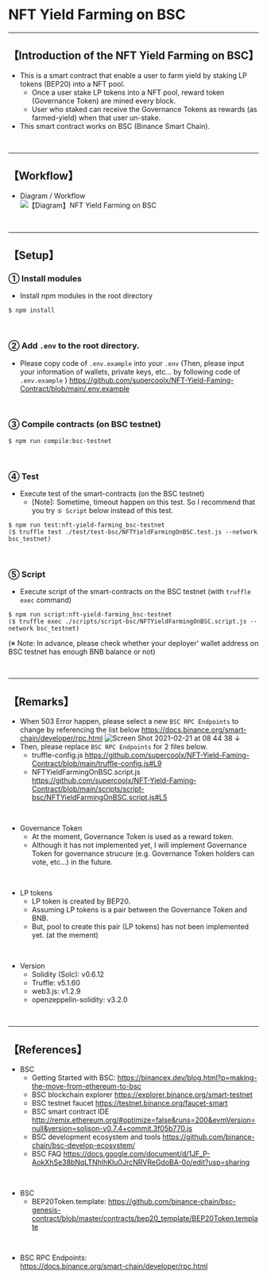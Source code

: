 # NFT Yield Farming on BSC

***
## 【Introduction of the NFT Yield Farming on BSC】
- This is a smart contract that enable a user to farm yield by staking LP tokens (BEP20) into a NFT pool.
  - Once a user stake LP tokens into a NFT pool, reward token (Governance Token) are mined every block.
  - User who staked can receive the Governance Tokens as rewards (as farmed-yield) when that user un-stake.
- This smart contract works on BSC (Binance Smart Chain).

&nbsp;

***

## 【Workflow】
- Diagram / Workflow  
![【Diagram】NFT Yield Farming on BSC](https://user-images.githubusercontent.com/19357502/108629603-1888a900-74a4-11eb-9337-581f757d7b4c.jpg)

&nbsp;

***

## 【Setup】
### ① Install modules
- Install npm modules in the root directory
```
$ npm install
```

<br>

### ② Add `.env` to the root directory.
- Please copy code of `.env.example` into your `.env` 
  (Then, please input your information of wallets, private keys, etc... by following code of `.env.example` )
https://github.com/supercoolx/NFT-Yield-Faming-Contract/blob/main/.env.example  

<br>

### ③ Compile contracts (on BSC testnet)
```
$ npm run compile:bsc-testnet
```

<br>

### ④ Test
- Execute test of the smart-contracts (on the BSC testnet)
  - [Note]: Sometime, timeout happen on this test. So I recommend that you try `⑤ Script` below instead of this test.   
```
$ npm run test:nft-yield-farming_bsc-testnet
($ truffle test ./test/test-bsc/NFTYieldFarmingOnBSC.test.js --network bsc_testnet)
```

<br>

### ⑤ Script
- Execute script of the smart-contracts on the BSC testnet (with `truffle exec` command)
```
$ npm run script:nft-yield-farming_bsc-testnet
($ truffle exec ./scripts/script-bsc/NFTYieldFarmingOnBSC.script.js --network bsc_testnet)
```
(※ Note: In advance, please check whether your deployer' wallet address on BSC testnet has enough BNB balance or not)


&nbsp;

***

## 【Remarks】
- When 503 Error happen, please select a new `BSC RPC Endpoints` to change by referencing the list below
https://docs.binance.org/smart-chain/developer/rpc.html
![Screen Shot 2021-02-21 at 08 44 38](https://user-images.githubusercontent.com/19357502/108611369-64463e80-7421-11eb-9e56-166a3321ca22.png)
↓
- Then, please replace `BSC RPC Endpoints` for 2 files below.
  - truffle-config.js
    https://github.com/supercoolx/NFT-Yield-Faming-Contract/blob/main/truffle-config.js#L9
  - NFTYieldFarmingOnBSC.script.js
    https://github.com/supercoolx/NFT-Yield-Faming-Contract/blob/main/scripts/script-bsc/NFTYieldFarmingOnBSC.script.js#L5

<br>

- Governance Token
  - At the moment, Governance Token is used as a reward token.
  - Although it has not implemented yet, I will implement Governance Token for governance strucure (e.g. Governance Token holders can vote, etc...) in the future.

<br>

- LP tokens
  - LP token is created by BEP20.
  - Assuming LP tokens is a pair between the Governance Token and BNB. 
  - But, pool to create this pair (LP tokens) has not been implemented yet. (at the mement)

<br>

- Version
  - Solidity (Solc): v0.6.12
  - Truffle: v5.1.60
  - web3.js: v1.2.9
  - openzeppelin-solidity: v3.2.0


<br>  

***

## 【References】
- BSC
  - Getting Started with BSC:
    https://binancex.dev/blog.html?p=making-the-move-from-ethereum-to-bsc
  - BSC blockchain explorer
https://explorer.binance.org/smart-testnet
  - BSC testnet faucet
https://testnet.binance.org/faucet-smart
  - BSC smart contract IDE
http://remix.ethereum.org/#optimize=false&runs=200&evmVersion=null&version=soljson-v0.7.4+commit.3f05b770.js
  - BSC development ecosystem and tools
https://github.com/binance-chain/bsc-develop-ecosystem/
  - BSC FAQ
https://docs.google.com/document/d/1JF_P-AokXhSe38bNqLTNhlhKIu0JrcNRVReGdoBA-0o/edit?usp=sharing

<br>

- BSC
  - BEP20Token.template: 
    https://github.com/binance-chain/bsc-genesis-contract/blob/master/contracts/bep20_template/BEP20Token.template
  
<br>

- BSC RPC Endpoints:  
  https://docs.binance.org/smart-chain/developer/rpc.html
